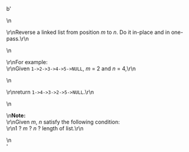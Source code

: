 b'<div class="question-description">\n<p><p>\r\nReverse a linked list from position <i>m</i> to <i>n</i>. Do it in-place and in one-pass.\r\n</p>\n<p>\r\nFor example:<br/>\r\nGiven <code>1-&gt;2-&gt;3-&gt;4-&gt;5-&gt;NULL</code>, <i>m</i> = 2 and <i>n</i> = 4,\r\n</p>\n<p>\r\nreturn <code>1-&gt;4-&gt;3-&gt;2-&gt;5-&gt;NULL</code>.\r\n</p>\n<p>\n<b>Note:</b><br/>\r\nGiven <i>m</i>, <i>n</i> satisfy the following condition:<br/>\r\n1 ? <i>m</i> ? <i>n</i> ? length of list.\r\n</p></p>\n</div>'